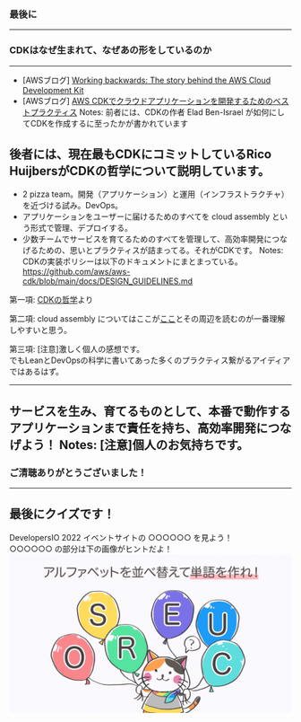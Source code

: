 ### 最後に
---
### CDKはなぜ生まれて、なぜあの形をしているのか
---
- [AWSブログ] <!-- .element style="font-size: 32px;" -->
  [Working backwards: The story behind the AWS Cloud Development Kit](https://aws.amazon.com/jp/blogs/opensource/working-backwards-the-story-behind-the-aws-cloud-development-kit/)<!-- .element style="font-size: 32px;" -->
- [AWSブログ] <!-- .element style="font-size: 32px; margin-top: 16px" -->
  [AWS CDKでクラウドアプリケーションを開発するためのベストプラクティス](https://aws.amazon.com/jp/blogs/news/best-practices-for-developing-cloud-applications-with-aws-cdk/)<!-- .element style="font-size: 32px;" -->
Notes:
前者には、CDKの作者 Elad Ben-Israel が如何にしてCDKを作成するに至ったかが書かれています

後者には、現在最もCDKにコミットしているRico HuijbersがCDKの哲学について説明しています。
---
- 2 pizza team。開発（アプリケーション）と運用（インフラストラクチャ）を近づける試み。DevOps。<!-- .element style="font-size: 36px;" -->
- アプリケーションをユーザーに届けるためのすべてを cloud assembly という形式で管理、デプロイする。<!-- .element style="font-size: 36px; margin-top: 16px" -->
- 少数チームでサービスを育てるためのすべてを管理して、高効率開発につなげるための、思いとプラクティスが詰まってる。それがCDKです。<!-- .element style="font-size: 36px; margin-top: 16px" -->
Notes:
CDKの実装ポリシーは以下のドキュメントにまとまっている。
https://github.com/aws/aws-cdk/blob/main/docs/DESIGN_GUIDELINES.md <!-- .element: style="overflow-wrap: break-word;" -->

第一項: [CDKの哲学](https://aws.amazon.com/jp/blogs/news/best-practices-for-developing-cloud-applications-with-aws-cdk/#more-46953:~:text=%E3%81%A6%E3%81%8F%E3%81%A0%E3%81%95%E3%81%84%E3%80%82-,CDK%E3%81%AE%E5%93%B2%E5%AD%A6,-%E5%89%8D%E5%9B%9E%E3%81%AE%E8%A8%98%E4%BA%8B)より

第二項: cloud assembly についてはここが[ここ](https://docs.aws.amazon.com/cdk/v2/guide/apps.html#apps_cloud_assembly:~:text=These%20artifacts%20include%20AWS%20CloudFormation%20templates%2C%20AWS%20Lambda%20application%20bundles%2C%20file%20and%20Docker%20image%20assets%2C%20and%20other%20deployment%20artifacts.)とその周辺を読むのが一番理解しやすいと思う。

第三項: [注意]激しく個人の感想です。  
でもLeanとDevOpsの科学に書いてあった多くのプラクティス繋がるアイディアではあるはず。

---
サービスを生み、育てるものとして、本番で動作するアプリケーションまで責任を持ち、高効率開発につなげよう！
Notes: [注意]個人のお気持ちです。
---
### ご清聴ありがとうございました！
---
最後にクイズです！
---
DevelopersIO 2022 イベントサイトの ○○○○○○ を見よう！<!-- .element style="font-size: 32px;" -->  
○○○○○○ の部分は下の画像がヒントだよ！<!-- .element style="font-size: 32px;" -->  
![](./quiz.png) <!-- .element: height="500px" -->

